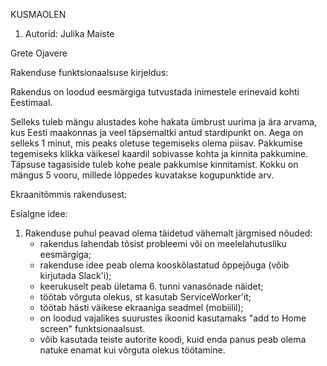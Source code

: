 KUSMAOLEN

1. Autorid:
Julika Maiste

Grete Ojavere


Rakenduse funktsionaalsuse kirjeldus:

Rakendus on loodud eesmärgiga tutvustada inimestele erinevaid kohti Eestimaal.

Selleks tuleb mängu alustades kohe hakata ümbrust uurima ja ära arvama, kus Eesti maakonnas ja veel täpsemaltki antud stardipunkt on. Aega on selleks 1 minut, mis peaks oletuse tegemiseks olema piisav. Pakkumise tegemiseks klikka väikesel kaardil sobivasse kohta ja kinnita pakkumine. Täpsuse tagasiside tuleb kohe peale pakkumise kinnitamist. Kokku on mängus 5 vooru, millede lõppedes kuvatakse kogupunktide arv.
	
Ekraanitõmmis rakendusest:




Esialgne idee: 




	
1. Rakenduse puhul peavad olema täidetud vähemalt järgmised nõuded:
    * rakendus lahendab tõsist probleemi või on meelelahutusliku eesmärgiga; 
    * rakenduse idee peab olema kooskõlastatud õppejõuga (võib kirjutada Slack'i); 
    * keerukuselt peab ületama 6. tunni vanasõnade näidet; 
    * töötab võrguta olekus, st kasutab ServiceWorker'it;
    * töötab hästi väikese ekraaniga seadmel (mobiilil);  
    * on loodud vajalikes suurustes ikoonid kasutamaks "add to Home screen" funktsionaalsust.
    * võib kasutada teiste autorite koodi, kuid enda panus peab olema natuke enamat kui võrguta olekus töötamine. 
